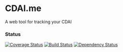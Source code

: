CDAI.me
==========

A web tool for tracking your CDAI

### Status

[![Coverage Status](https://coveralls.io/repos/lmerriam/CDIA/badge.png)](https://coveralls.io/r/lmerriam/CDIA)
[![Build Status](https://travis-ci.org/lmerriam/CDIA.png)](https://travis-ci.org/lmerriam/CDIA)
[![Dependency Status](https://gemnasium.com/lmerriam/CDIA.png)](https://gemnasium.com/lmerriam/CDIA)
